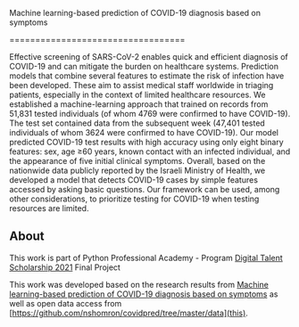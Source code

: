 Machine learning-based prediction of COVID-19 diagnosis based on symptoms

==================================

Effective screening of SARS-CoV-2 enables quick and efficient diagnosis of COVID-19 and can mitigate the burden on healthcare systems. Prediction models that combine several features to estimate the risk of infection have been developed. These aim to assist medical staff worldwide in triaging patients, especially in the context of limited healthcare resources. We established a machine-learning approach that trained on records from 51,831 tested individuals (of whom 4769 were confirmed to have COVID-19). The test set contained data from the subsequent week (47,401 tested individuals of whom 3624 were confirmed to have COVID-19). Our model predicted COVID-19 test results with high accuracy using only eight binary features: sex, age ≥60 years, known contact with an infected individual, and the appearance of five initial clinical symptoms. Overall, based on the nationwide data publicly reported by the Israeli Ministry of Health, we developed a model that detects COVID-19 cases by simple features accessed by asking basic questions. Our framework can be used, among other considerations, to prioritize testing for COVID-19 when testing resources are limited.

About
--------

This work is part of Python Professional Academy - Program [Digital Talent Scholarship 2021](https://digitalent.kominfo.go.id) Final Project

This work was developed based on the research results from [Machine learning-based prediction of COVID-19 diagnosis based on symptoms](https://www.nature.com/articles/s41746-020-00372-6) as well as open data access from [https://github.com/nshomron/covidpred/tree/master/data](this).